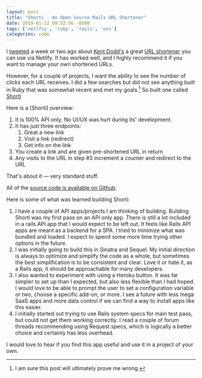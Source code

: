 ```yaml
---
layout: post
title: "Shorti - An Open Source Rails URL Shortener"
date: 2019-01-22 09:52:56 -0500
tags: ['netlfiy', 'ruby', 'rails', 'oss']
categories: code
---
```


I [tweeted][4] a week or two ago about [Kent Dodd's][1]  a great [URL shortener][2] you can use via Netlify. It has worked well, and I highly recommend it if you want to manage your own shortened URLs.

However, for a couple of projects, I want the ability to see the number of clicks each URL receives. I did a few searches but did not see anything built in Ruby that was somewhat recent and met my goals.[^1] So built one called [Shorti][3]

Here is a [Shorti] overview:

1. It is 100% API only. No UI/UX was hurt during its' development.
2. It has just three endpoints:
    1. Great a new link
    2. Visit a link (redirect)
    3. Get info on the link
3. You create a link and are given pre-shortened URL in return
4. Any visits to the URL in step #3 increment a counter and redirect to the URL

That's about it — very standard stuff.

All of the [source code is available on Github][3].

Here is some of what was learned building Shorti:

1. I have a couple of API apps/projects I am thinking of building. Building Shorti was my first pass on an API only app. There is still a lot included in a rails API app that I would expect to be left out. It feels like Rails API apps are meant as a backend for a SPA. I tried to minimize what was bundled and loaded. I expect to spend some more time trying other options in the future.
2. I was initially going to build this in Sinatra and Sequel. My initial direction is always to optimize and simplify the code as a whole, but sometimes the best simplification is to be consistent and clear. Love it or hate it, as a Rails app, it should be approachable for many developers.
3. I also wanted to experiment with using a Heroku button. It was far simpler to set up than I expected, but also less flexible than I had hoped. I would love to be able to prompt the user to set a configuration variable or two, choose a specific add-on, or more. I see a future with less mega SaaS apps and more data control if we can find a way to install apps like this easier.
4. I initially started out trying to use Rails system specs for main test pass, but could not get them working correctly. I read a couple of forum threads recommending using Request specs, which is logically a better choice and certainly has less overhead.

I would love to hear if you find this app useful and use it in a project of your own.

[^1]: I am sure this post will ultimately prove me wrong.

[1]:https://twitter.com/kentcdodds
[2]:https://github.com/kentcdodds/netlify-shortener
[3]:https://github.com/scottwater/shorti
[4]:https://twitter.com/scottw/status/1080881356412997632
